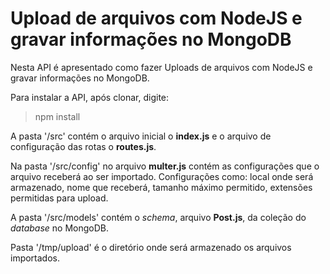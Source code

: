 # Upload de arquivos com NodeJS e gravar informações no MongoDB


Nesta API é apresentado como fazer Uploads de arquivos com NodeJS e gravar informações no MongoDB.

Para instalar a API, após clonar, digite:
> npm install

A pasta '/src' contém o arquivo inicial o <strong>index.js</strong> e o arquivo de configuração das rotas o <strong>routes.js</strong>.

Na pasta '/src/config' no arquivo <strong>multer.js</strong> contém as configurações que o arquivo receberá ao ser importado. Configurações como: local onde será armazenado, nome que receberá, tamanho máximo permitido, extensões permitidas para upload.

A pasta '/src/models' contém o <i>schema</i>, arquivo <strong>Post.js</strong>, da coleção do <i>database</i> no MongoDB.

Pasta '/tmp/upload' é o diretório onde será armazenado os arquivos importados.

